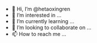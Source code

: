 - 👋 Hi, I’m @hetaoxingren
- 👀 I’m interested in ...
- 🌱 I’m currently learning ...
- 💞️ I’m looking to collaborate on ...
- 📫 How to reach me ...

<!---
hetaoxingren/hetaoxingren is a ✨ special ✨ repository because its `README.md` (this file) appears on your GitHub profile.
You can click the Preview link to take a look at your changes.
--->
